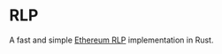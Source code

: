 # RLP

A fast and simple [Ethereum RLP][rlp] implementation in Rust.

[rlp]: https://ethereum.org/en/developers/docs/data-structures-and-encoding/rlp
